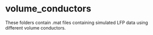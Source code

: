 # volume_conductors

These folders contain .mat files containing simulated LFP data using different volume conductors.
